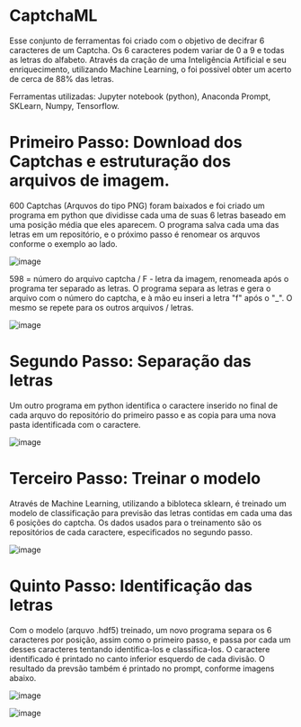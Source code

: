 # CaptchaML

Esse conjunto de ferramentas foi criado com o objetivo de decifrar 6 caracteres de um Captcha. Os 6 caracteres podem variar de 0 a 9 e todas as letras do alfabeto.
Através da cração de uma Inteligência Artificial e seu enriquecimento, utilizando Machine Learning, o foi possivel obter um acerto de cerca de 88% das letras.

Ferramentas utilizadas: Jupyter notebook (python), Anaconda Prompt, SKLearn, Numpy, Tensorflow.

#  Primeiro Passo: Download dos Captchas e estruturação dos arquivos de imagem.
600 Captchas (Arquvos do tipo PNG) foram baixados e foi criado um programa em python que dividisse cada uma de suas 6 letras baseado em uma posição média que eles aparecem. O    programa salva cada uma das letras em um repositório, e o próximo passo é renomear os arquvos conforme o exemplo ao lado.
  
![image](https://user-images.githubusercontent.com/55901438/110069193-1224e780-7d56-11eb-91b8-327c3ef3c006.png)

598 = número do arquivo captcha / F - letra da imagem, renomeada após o programa ter separado as letras. O programa separa as letras e gera o arquivo com o número do captcha, e à mão eu inseri a letra "f" após o "_". O mesmo se repete para os outros arquivos / letras.  

![image](https://user-images.githubusercontent.com/55901438/110070675-3df59c80-7d59-11eb-9bc4-30a3f0e08932.png)


#  Segundo Passo: Separação das letras
Um outro programa em python identifica o caractere inserido no final de cada arquvo do repositório do primeiro passo e as copia para uma nova pasta identificada com o caractere.
  
![image](https://user-images.githubusercontent.com/55901438/110072869-3506ca00-7d5d-11eb-97ac-dea98412ec71.png)

#  Terceiro Passo: Treinar o modelo
Através de Machine Learning, utilizando a bibloteca sklearn, é treinado um modelo de classificação para previsão das letras contidas em cada uma das 6 posições do captcha. Os dados usados para o treinamento são os repositórios de cada caractere, especificados no segundo passo.

![image](https://user-images.githubusercontent.com/55901438/110074551-2a99ff80-7d60-11eb-987c-3cd75576f749.png)

# Quinto Passo: Identificação das letras
Com o modelo (arquvo .hdf5) treinado, um novo programa separa os 6 caracteres por posição, assim como o primeiro passo, e passa por cada um desses caracteres tentando identifica-los e classifica-los. O caractere identificado é printado no canto inferior esquerdo de cada divisão. O resultado da prevsão também é printado no prompt, conforme imagens abaixo.

![image](https://user-images.githubusercontent.com/55901438/110194349-e1f14d80-7e16-11eb-807f-733d89d81c50.png)

![image](https://user-images.githubusercontent.com/55901438/110194526-62b04980-7e17-11eb-9dff-3069386be2dc.png)
